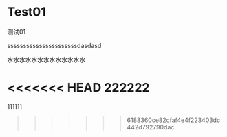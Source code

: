 # Test01
测试01

ssssssssssssssssssssssdasdasd

水水水水水水水水水水水水水

<<<<<<< HEAD
222222
=======
111111
>>>>>>> 6188360ce82cfaf4e4f223403dc442d792790dac
